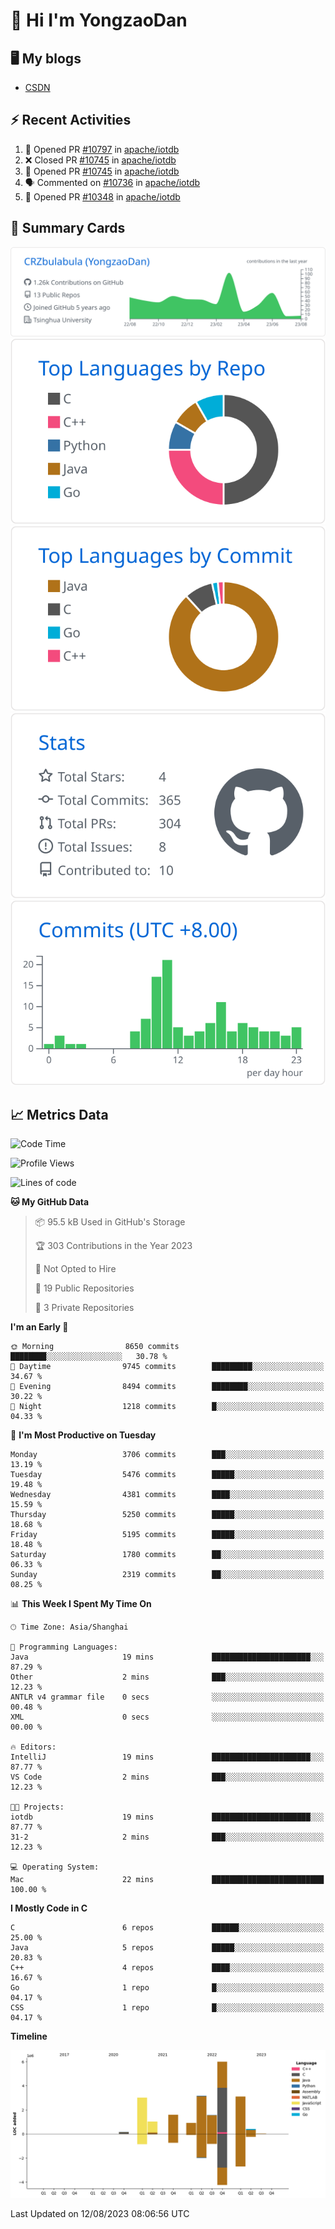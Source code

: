 # 👋 Hi I'm YongzaoDan

## 🖥 My blogs
  + [CSDN](https://blog.csdn.net/CRZbulabula?type=blog)

## ⚡ Recent Activities
<!--START_SECTION:activity-->
1. 💪 Opened PR [#10797](https://github.com/apache/iotdb/pull/10797) in [apache/iotdb](https://github.com/apache/iotdb)
2. ❌ Closed PR [#10745](https://github.com/apache/iotdb/pull/10745) in [apache/iotdb](https://github.com/apache/iotdb)
3. 💪 Opened PR [#10745](https://github.com/apache/iotdb/pull/10745) in [apache/iotdb](https://github.com/apache/iotdb)
4. 🗣 Commented on [#10736](https://github.com/apache/iotdb/pull/10736#issuecomment-1656529527) in [apache/iotdb](https://github.com/apache/iotdb)
5. 💪 Opened PR [#10348](https://github.com/apache/iotdb/pull/10348) in [apache/iotdb](https://github.com/apache/iotdb)
<!--END_SECTION:activity-->

## 🎑 Summary Cards

[![](https://raw.githubusercontent.com/CRZbulabula/CRZbulabula/main/profile-summary-card-output/github/0-profile-details.svg)](https://github.com/vn7n24fzkq/github-profile-summary-cards)
[![](https://raw.githubusercontent.com/CRZbulabula/CRZbulabula/main/profile-summary-card-output/github/1-repos-per-language.svg)](https://github.com/vn7n24fzkq/github-profile-summary-cards) [![](https://raw.githubusercontent.com/CRZbulabula/CRZbulabula/main/profile-summary-card-output/github/2-most-commit-language.svg)](https://github.com/vn7n24fzkq/github-profile-summary-cards)
[![](https://raw.githubusercontent.com/CRZbulabula/CRZbulabula/main/profile-summary-card-output/github/3-stats.svg)](https://github.com/vn7n24fzkq/github-profile-summary-cards) [![](https://raw.githubusercontent.com/CRZbulabula/CRZbulabula/main/profile-summary-card-output/github/4-productive-time.svg)](https://github.com/vn7n24fzkq/github-profile-summary-cards)

## 📈 Metrics Data

<!--START_SECTION:waka-->
![Code Time](http://img.shields.io/badge/Code%20Time-235%20hrs%2043%20mins-blue)

![Profile Views](http://img.shields.io/badge/Profile%20Views-1-blue)

![Lines of code](https://img.shields.io/badge/From%20Hello%20World%20I%27ve%20Written-21.0%20million%20lines%20of%20code-blue)

**🐱 My GitHub Data** 

> 📦 95.5 kB Used in GitHub's Storage 
 > 
> 🏆 303 Contributions in the Year 2023
 > 
> 🚫 Not Opted to Hire
 > 
> 📜 19 Public Repositories 
 > 
> 🔑 3 Private Repositories 
 > 
**I'm an Early 🐤** 

```text
🌞 Morning                8650 commits        ████████░░░░░░░░░░░░░░░░░   30.78 % 
🌆 Daytime                9745 commits        █████████░░░░░░░░░░░░░░░░   34.67 % 
🌃 Evening                8494 commits        ████████░░░░░░░░░░░░░░░░░   30.22 % 
🌙 Night                  1218 commits        █░░░░░░░░░░░░░░░░░░░░░░░░   04.33 % 
```
📅 **I'm Most Productive on Tuesday** 

```text
Monday                   3706 commits        ███░░░░░░░░░░░░░░░░░░░░░░   13.19 % 
Tuesday                  5476 commits        █████░░░░░░░░░░░░░░░░░░░░   19.48 % 
Wednesday                4381 commits        ████░░░░░░░░░░░░░░░░░░░░░   15.59 % 
Thursday                 5250 commits        █████░░░░░░░░░░░░░░░░░░░░   18.68 % 
Friday                   5195 commits        █████░░░░░░░░░░░░░░░░░░░░   18.48 % 
Saturday                 1780 commits        ██░░░░░░░░░░░░░░░░░░░░░░░   06.33 % 
Sunday                   2319 commits        ██░░░░░░░░░░░░░░░░░░░░░░░   08.25 % 
```


📊 **This Week I Spent My Time On** 

```text
🕑︎ Time Zone: Asia/Shanghai

💬 Programming Languages: 
Java                     19 mins             ██████████████████████░░░   87.29 % 
Other                    2 mins              ███░░░░░░░░░░░░░░░░░░░░░░   12.23 % 
ANTLR v4 grammar file    0 secs              ░░░░░░░░░░░░░░░░░░░░░░░░░   00.48 % 
XML                      0 secs              ░░░░░░░░░░░░░░░░░░░░░░░░░   00.00 % 

🔥 Editors: 
IntelliJ                 19 mins             ██████████████████████░░░   87.77 % 
VS Code                  2 mins              ███░░░░░░░░░░░░░░░░░░░░░░   12.23 % 

🐱‍💻 Projects: 
iotdb                    19 mins             ██████████████████████░░░   87.77 % 
31-2                     2 mins              ███░░░░░░░░░░░░░░░░░░░░░░   12.23 % 

💻 Operating System: 
Mac                      22 mins             █████████████████████████   100.00 % 
```

**I Mostly Code in C** 

```text
C                        6 repos             ██████░░░░░░░░░░░░░░░░░░░   25.00 % 
Java                     5 repos             █████░░░░░░░░░░░░░░░░░░░░   20.83 % 
C++                      4 repos             ████░░░░░░░░░░░░░░░░░░░░░   16.67 % 
Go                       1 repo              █░░░░░░░░░░░░░░░░░░░░░░░░   04.17 % 
CSS                      1 repo              █░░░░░░░░░░░░░░░░░░░░░░░░   04.17 % 
```



**Timeline**

![Lines of Code chart](https://raw.githubusercontent.com/CRZbulabula/CRZbulabula/main/assets/bar_graph.png)


 Last Updated on 12/08/2023 08:06:56 UTC
<!--END_SECTION:waka-->

